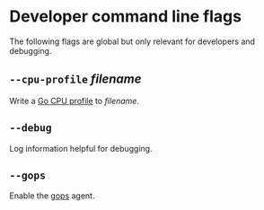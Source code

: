 # Developer command line flags

The following flags are global but only relevant for developers and debugging.

## `--cpu-profile` *filename*

Write a [Go CPU profile](https://blog.golang.org/pprof) to *filename*.

## `--debug`

Log information helpful for debugging.

## `--gops`

Enable the [gops](https://github.com/google/gops) agent.
